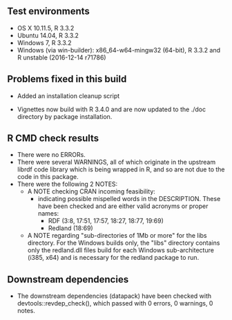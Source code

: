 
## Test environments

* OS X 10.11.5, R 3.3.2
* Ubuntu 14.04, R 3.3.2 
* Windows 7, R 3.3.2
* Windows (via win-builder): x86_64-w64-mingw32 (64-bit), R 3.3.2 and R unstable (2016-12-14 r71786)

## Problems fixed in this build

* Added an installation cleanup script

* Vignettes now build with R 3.4.0 and are now updated to the ./doc directory by package installation.

## R CMD check results

* There were no ERRORs.
* There were several WARNINGS, all of which originate in the upstream librdf code library
  which is being wrapped in R, and so are not due to the code in this package.
* There were the following 2 NOTES: 
  - A NOTE checking CRAN incoming feasibility:
    - indicating possible mispelled words in the DESCRIPTION. These have been checked
      and are either valid acronyms or proper names:
      - RDF (3:8, 17:51, 17:57, 18:27, 18:77, 19:69)
      - Redland (18:69)
  - A NOTE regarding "sub-directories of 1Mb or more" for the libs directory.
    For the Windows builds only, the "libs" directory contains only the redland.dll 
    files build for each Windows sub-architecture (i385, x64) and is necessary for 
    the redland package to run.
 
## Downstream dependencies

* The downstream dependencies (datapack) have been checked with devtools::revdep_check(), which passed
  with 0 errors, 0 warnings, 0 notes.
